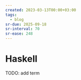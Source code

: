```yaml
---
created: 2023-03-13T00:00+03:00
tags:
  - blog
sr-due: 2025-09-18
sr-interval: 70
sr-ease: 248
---
```


# Haskell

TODO: add term
